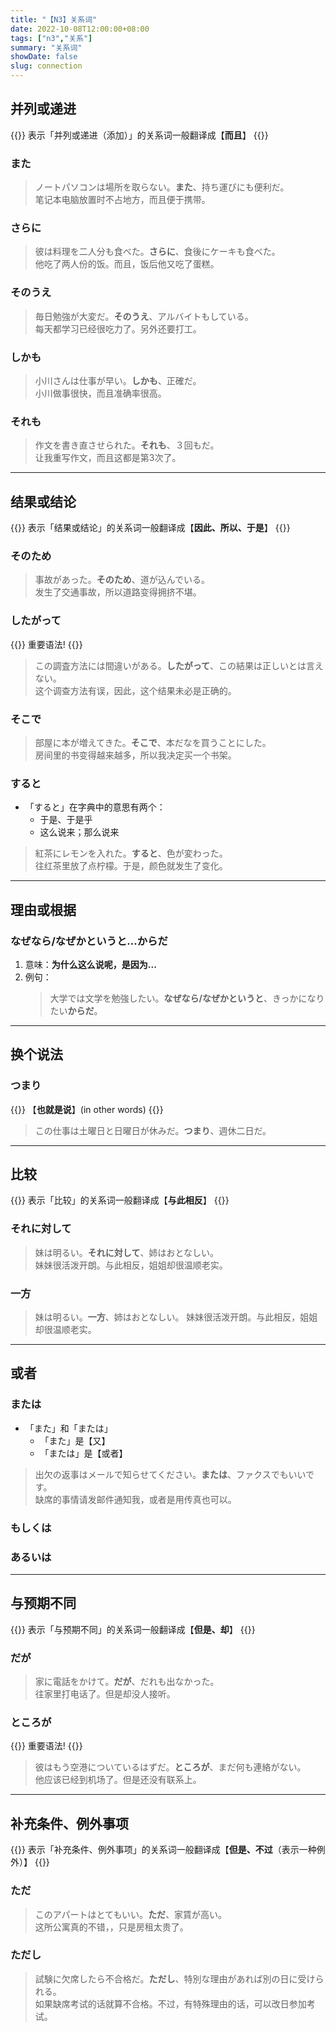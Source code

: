 ```yaml
---
title: "【N3】关系词"
date: 2022-10-08T12:00:00+08:00
tags: ["n3","关系"]
summary: "关系词"
showDate: false
slug: connection
---
```


## 并列或递进

{{<alert>}}
表示「并列或递进（添加）」的关系词一般翻译成【**而且**】
{{</alert>}}

### また

> ノートパソコンは場所を取らない。**また**、持ち運びにも便利だ。  
笔记本电脑放置时不占地方，而且便于携带。

### さらに

> 彼は料理を二人分も食べた。**さらに**、食後にケーキも食べた。  
他吃了两人份的饭。而且，饭后他又吃了蛋糕。

### そのうえ

> 毎日勉強が大変だ。**そのうえ**、アルバイトもしている。  
每天都学习已经很吃力了。另外还要打工。

### しかも

> 小川さんは仕事が早い。**しかも**、正確だ。  
小川做事很快，而且准确率很高。

### それも

> 作文を書き直させられた。**それも**、３回もだ。  
让我重写作文，而且这都是第3次了。

---
## 结果或结论

{{<alert>}}
表示「结果或结论」的关系词一般翻译成【**因此、所以、于是**】
{{</alert>}}

### そのため

> 事故があった。**そのため**、道が込んでいる。  
发生了交通事故，所以道路变得拥挤不堪。

### したがって
{{<badge>}}
重要语法!
{{</badge>}}

> この調査方法には間違いがある。**したがって**、この結果は正しいとは言えない。  
这个调查方法有误，因此，这个结果未必是正确的。

### そこで

> 部屋に本が増えてきた。**そこで**、本だなを買うことにした。  
房间里的书变得越来越多，所以我决定买一个书架。

### すると
- 「すると」在字典中的意思有两个：
    - 于是、于是乎
    - 这么说来；那么说来
> 紅茶にレモンを入れた。**すると**、色が変わった。  
往红茶里放了点柠檬。于是，颜色就发生了变化。

---
## 理由或根据

### なぜなら/なぜかというと...からだ
1. 意味：**为什么这么说呢，是因为...**
2. 例句：
    > 大学では文学を勉強したい。**なぜなら/なぜかというと**、きっかになりたい**からだ**。

---
## 换个说法

### つまり
{{<alert>}}
【**也就是说**】(in other words)
{{</alert>}}

> この仕事は土曜日と日曜日が休みだ。**つまり**、週休二日だ。

---
## 比较
{{<alert>}}
表示「比较」的关系词一般翻译成【**与此相反**】
{{</alert>}}

### それに対して

> 妹は明るい。**それに対して**、姉はおとなしい。  
妹妹很活泼开朗。与此相反，姐姐却很温顺老实。

### 一方

> 妹は明るい。**一方**、姉はおとなしい。
妹妹很活泼开朗。与此相反，姐姐却很温顺老实。

---
## 或者

### または
- 「また」和「または」
    - 「また」是【又】
    - 「または」是【或者】
> 出欠の返事はメールで知らせてください。**または**、ファクスでもいいです。  
缺席的事情请发邮件通知我，或者是用传真也可以。

### もしくは

### あるいは

---
## 与预期不同

{{<alert>}}
表示「与预期不同」的关系词一般翻译成【**但是、却**】
{{</alert>}}

### だが
> 家に電話をかけて。**だが**、だれも出なかった。  
往家里打电话了。但是却没人接听。

### ところが

{{<badge>}}
重要语法!
{{</badge>}}

> 彼はもう空港についているはずだ。**ところが**、まだ何も連絡がない。  
他应该已经到机场了。但是还没有联系上。

---
## 补充条件、例外事项

{{<alert>}}
表示「补充条件、例外事项」的关系词一般翻译成【**但是、不过**（表示一种例外）】
{{</alert>}}

### ただ

> このアパートはとてもいい。**ただ**、家賃が高い。  
这所公寓真的不错，，只是房租太贵了。

### ただし

> 試験に欠席したら不合格だ。**ただし**、特別な理由があれば別の日に受けられる。  
如果缺席考试的话就算不合格。不过，有特殊理由的话，可以改日参加考试。

